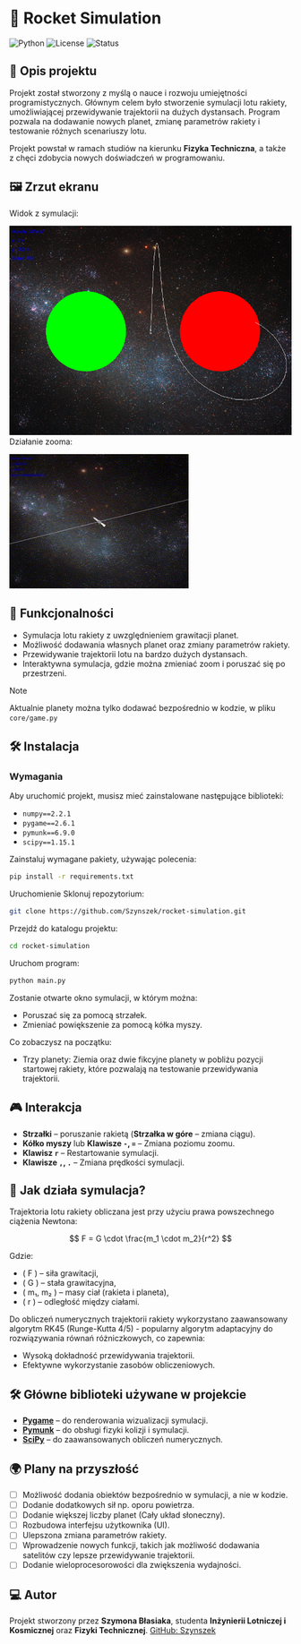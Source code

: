 # 🚀 Rocket Simulation

![Python](https://img.shields.io/badge/Python-3.9-blue) ![License](https://img.shields.io/badge/license-MIT-green) ![Status](https://img.shields.io/badge/status-Development-orange)

## 📖 Opis projektu

Projekt został stworzony z myślą o nauce i rozwoju umiejętności programistycznych.
Głównym celem było stworzenie symulacji lotu rakiety, umożliwiającej przewidywanie trajektorii na dużych dystansach.
Program pozwala na dodawanie nowych planet, zmianę parametrów rakiety i testowanie różnych scenariuszy lotu.

Projekt powstał w ramach studiów na kierunku **Fizyka Techniczna**, a także z chęci zdobycia nowych doświadczeń w programowaniu.

## 🖼 Zrzut ekranu

Widok z symulacji:

![Rocket Simulation Screenshot](assets/screenshot.png)
Działanie zooma:

![Rocket Simulation Zoom](assets/zoom.gif)
## 🚀 Funkcjonalności

- Symulacja lotu rakiety z uwzględnieniem grawitacji planet.
- Możliwość dodawania własnych planet oraz zmiany parametrów rakiety.
- Przewidywanie trajektorii lotu na bardzo dużych dystansach.
- Interaktywna symulacja, gdzie można zmieniać zoom i poruszać się po przestrzeni.

> [!NOTE]  
> Aktualnie planety można tylko dodawać bezpośrednio w kodzie, w pliku `core/game.py`

## 🛠 Instalacja

### Wymagania

Aby uruchomić projekt, musisz mieć zainstalowane następujące biblioteki:

- `numpy==2.2.1`
- `pygame==2.6.1`
- `pymunk==6.9.0`
- `scipy==1.15.1`

Zainstaluj wymagane pakiety, używając polecenia:

```bash
pip install -r requirements.txt
```
Uruchomienie
Sklonuj repozytorium:

```bash
git clone https://github.com/Szynszek/rocket-simulation.git
```
Przejdź do katalogu projektu:

```bash
cd rocket-simulation
```
Uruchom program:

```bash
python main.py
```
Zostanie otwarte okno symulacji, w którym można:

- Poruszać się za pomocą strzałek.
- Zmieniać powiększenie za pomocą kółka myszy.

Co zobaczysz na początku:
- Trzy planety: Ziemia oraz dwie fikcyjne planety w pobliżu pozycji startowej rakiety, które pozwalają na testowanie przewidywania trajektorii.

## 🎮 Interakcja

- **Strzałki** – poruszanie rakietą (**Strzałka w góre** – zmiana ciągu).
- **Kółko myszy** lub **Klawisze `-`, `=`** – Zmiana poziomu zoomu.
- **Klawisz `r`** – Restartowanie symulacji.
- **Klawisze `,`, `.`** – Zmiana prędkości symulacji. 

## 🔬 Jak działa symulacja?

Trajektoria lotu rakiety obliczana jest przy użyciu prawa powszechnego ciążenia Newtona:

$$ F = G \cdot \frac{m_1 \cdot m_2}{r^2} $$

Gdzie:
- \( F \) – siła grawitacji,
- \( G \) – stała grawitacyjna,
- \( m₁, m₂ \) – masy ciał (rakieta i planeta),
- \( r \) – odległość między ciałami.

Do obliczeń numerycznych trajektorii rakiety wykorzystano zaawansowany algorytm RK45 (Runge-Kutta 4/5) - popularny algorytm adaptacyjny do rozwiązywania równań różniczkowych, co zapewnia:
- Wysoką dokładność przewidywania trajektorii.
- Efektywne wykorzystanie zasobów obliczeniowych.

## 🛠 Główne biblioteki używane w projekcie

- [**Pygame**](https://www.pygame.org/docs/) – do renderowania wizualizacji symulacji.
- [**Pymunk**](https://www.pymunk.org/en/latest/pymunk.html) – do obsługi fizyki kolizji i symulacji.
- [**SciPy**](https://docs.scipy.org/doc/) – do zaawansowanych obliczeń numerycznych.

## 🌍 Plany na przyszłość

- [ ] Możliwość dodania obiektów bezpośrednio w symulacji, a nie w kodzie.
- [ ] Dodanie dodatkowych sił np. oporu powietrza.
- [ ] Dodanie większej liczby planet (Cały układ słoneczny).
- [ ] Rozbudowa interfejsu użytkownika (UI).
- [ ] Ulepszona zmiana parametrów rakiety.
- [ ] Wprowadzenie nowych funkcji, takich jak możliwość dodawania satelitów czy lepsze przewidywanie trajektorii.
- [ ] Dodanie wieloprocesorowości dla zwiększenia wydajności.
## ‍💻 Autor

Projekt stworzony przez **Szymona Błasiaka**, studenta **Inżynierii Lotniczej i Kosmicznej** oraz **Fizyki Technicznej**. 
[GitHub: Szynszek](https://github.com/Szynszek)
